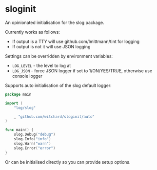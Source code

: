 # sloginit

An opinionated initialisation for the slog package.

Currently works as follows:
* If output is a TTY will use github.com/lmittmann/tint for logging
* If output is not it will use JSON logging

Settings can be overridden by environment variables:
* `LOG_LEVEL` - the level to log at
* `LOG_JSON` - force JSON logger if set to 1/ON/YES/TRUE, otherwise use console logger

Supports auto initialisation of the slog default logger:

```go
package main

import (
	"log/slog"

	_ "github.com/witchard/sloginit/auto"
)

func main() {
	slog.Debug("debug")
	slog.Info("info")
	slog.Warn("warn")
	slog.Error("error")
}
```

Or can be initialised directly so you can provide setup options.
